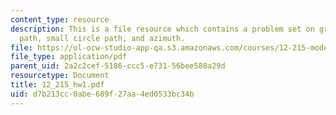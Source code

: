 ```yaml
---
content_type: resource
description: This is a file resource which contains a problem set on great circle
  path, small circle path, and azimuth.
file: https://ol-ocw-studio-app-qa.s3.amazonaws.com/courses/12-215-modern-navigation-fall-2006/d7b213cc0abe689f27aa4ed0533bc34b_12_215_hw1.pdf
file_type: application/pdf
parent_uid: 2a2c2cef-5186-ccc5-e731-56bee588a29d
resourcetype: Document
title: 12_215_hw1.pdf
uid: d7b213cc-0abe-689f-27aa-4ed0533bc34b
---
```

